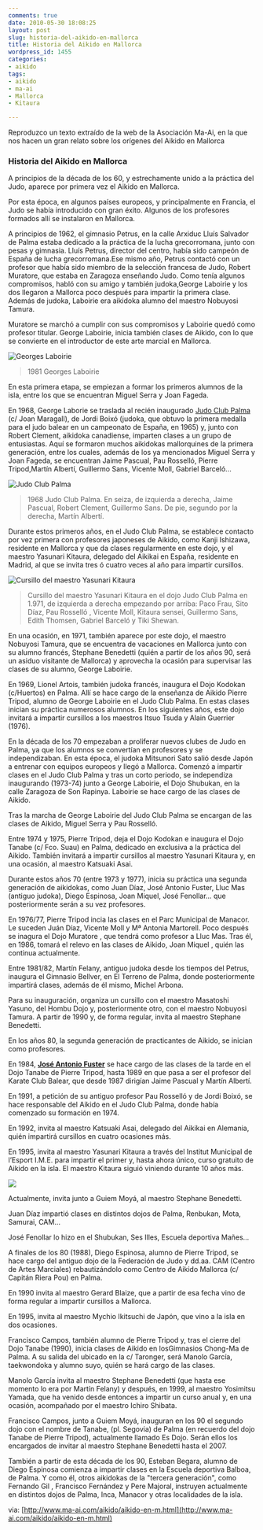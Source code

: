 ```yaml
---
comments: true
date: 2010-05-30 18:08:25
layout: post
slug: historia-del-aikido-en-mallorca
title: Historia del Aikido en Mallorca
wordpress_id: 1455
categories:
- aikido
tags:
- aikido
- ma-ai
- Mallorca
- Kitaura

---
```


Reproduzco un texto extraído de la web de la Asociación Ma-Ai, en la que nos hacen un gran relato sobre los orígenes del Aikido en Mallorca


### Historia del Aikido en Mallorca

 A principios de la década de los 60, y estrechamente unido a la práctica del Judo, aparece por primera vez el Aikido en Mallorca.

Por esta época, en algunos países europeos, y principalmente en Francia, el Judo se había introducido con gran éxito. Algunos de los profesores formados allí se instalaron en Mallorca.

A principios de 1962, el gimnasio Petrus, en la calle Arxiduc Lluís Salvador de Palma estaba dedicado a la práctica de la lucha grecorromana, junto con pesas y gimnasia. Lluís Petrus, director del centro, había sido campeón de España de lucha grecorromana.Ese mismo año, Petrus contactó con un profesor que había sido miembro de la selección francesa de Judo, Robert Muratore, que estaba en Zaragoza enseñando Judo. Como tenía algunos compromisos, habló con su amigo y también judoka,George Laboirie y los dos llegaron a Mallorca poco después para impartir la primera clase. Además de judoka, Laboirie era aikidoka alumno del maestro Nobuyosi Tamura.

Muratore se marchó a cumplir con sus compromisos y Laboirie quedó como profesor titular. George Laboirie, inicia también clases de Aikido, con lo que se convierte en el introductor de este arte marcial en Mallorca.

![Georges Laboirie](http://posterous.com/getfile/files.posterous.com/majoral/xeVyU8MSK6p1OUmncjAmBTBz09203qSrIdkHfMOSP9nq8cwqTNpxaOfR5hn3/d042f989a962a2398efe707c471467.jpeg "1981 Georges Laboirie")

>1981 Georges Laboirie

En esta primera etapa, se empiezan a formar los primeros alumnos de la isla, entre los que se encuentran Miguel Serra y Joan Fageda.

En 1968, George Laborie se traslada al recién inaugurado [Judo Club Palma](http://www.ma-ai.com/practica-con-nosotros/dojo.html) (c/ Joan Maragall), de Jordi Boixó (judoka, que obtuvo la primera medalla para el judo balear en un campeonato de España, en 1965) y, junto con Robert Clement, aikidoka canadiense, imparten clases a un grupo de entusiastas. Aquí se formaron muchos aikidokas mallorquines de la primera generación, entre los cuales, además de los ya mencionados Miguel Serra y Joan Fageda, se encuentran Jaime Pascual, Pau Rosselló, Pierre Tripod,Martín Albertí, Guillermo Sans, Vicente Moll, Gabriel Barceló...

![Judo Club Palma](http://posterous.com/getfile/files.posterous.com/majoral/3ropyeurDAvBFhUts5GlI6n2FTXHv3djYVUiRl5Vp6gcdfpob0ue7JZCTUNL/25718dccad16517254e50d845a25da.jpeg "1968 Judo Club Palma")

>1968 Judo Club Palma.  En seiza, de izquierda a derecha, Jaime Pascual, Robert Clement, Guillermo Sans. De pie, segundo por la derecha, Martín Albertí.
 
Durante estos primeros años, en el Judo Club Palma, se establece contacto por vez primera con profesores japoneses de Aikido, como Kanji Ishizawa, residente en Mallorca y que da clases regularmente en este dojo, y el maestro Yasunari Kitaura, delegado del Aikikai en España, residente en Madrid, al que se invita tres ó cuatro veces al año para impartir cursillos.

![Cursillo del maestro Yasunari Kitaura](http://posterous.com/getfile/files.posterous.com/majoral/SygJCY5PiFElUUjmmXtQ53w8bhqyumSwkuskpy8OkEMLcFEbGrpqSv1X1jtv/47a89160e23627154efdf7a79773b0.jpeg "Cursillo del maestro Yasunari Kitaura")

>Cursillo del maestro Yasunari Kitaura en el dojo Judo Club Palma en 1.971, de izquierda a derecha empezando por arriba: Paco Frau, Sito Díaz, Pau Rosselló , Vicente Moll, Kitaura sensei, Guillermo Sans, Edith Thomsen, Gabriel Barceló y Tiki Shewan.

En una ocasión, en 1971, también aparece por este dojo, el maestro Nobuyosi Tamura, que se encuentra de vacaciones en Mallorca junto con su alumno francés, Stephane Benedetti (quién a partir de los años 90, será un asiduo visitante de Mallorca) y aprovecha la ocasión para supervisar las clases de su alumno, George Laboirie.

En 1969, Lionel Artois, también judoka francés, inaugura el Dojo Kodokan (c/Huertos) en Palma. Allí se hace cargo de la enseñanza de Aikido Pierre Tripod, alumno de George Laboirie en el Judo Club Palma. En estas clases inician su práctica numerosos alumnos. En los siguientes años, este dojo invitará a impartir cursillos a los maestros Itsuo Tsuda y Alain Guerrier (1976).

En la década de los 70 empezaban a proliferar nuevos clubes de Judo en Palma, ya que los alumnos se convertían en profesores y se independizaban. En esta época, el judoka Mitsunori Sato salió desde Japón a entrenar con equipos europeos y llegó a Mallorca. Comenzó a impartir clases en el Judo Club Palma y tras un corto periodo, se independiza inaugurando (1973-74) junto a George Laboirie, el Dojo Shubukan, en la calle Zaragoza de Son Rapinya. Laboirie se hace cargo de las clases de Aikido.

Tras la marcha de George Laboirie del Judo Club Palma se encargan de las clases de Aikido, Miguel Serra y Pau Rosselló.

Entre 1974 y 1975, Pierre Tripod, deja el Dojo Kodokan e inaugura el Dojo Tanabe (c/ Fco. Suau) en Palma, dedicado en exclusiva a la práctica del Aikido. También invitará a impartir cursillos al maestro Yasunari Kitaura y, en una ocasión, al maestro Katsuaki Asai.

Durante estos años 70 (entre 1973 y 1977), inicia su práctica una segunda generación de aikidokas, como Juan Díaz, José Antonio Fuster, Lluc Mas (antiguo judoka), Diego Espinosa, Joan Miquel, José Fenollar… que posteriormente serán a su vez profesores.

En 1976/77, Pierre Tripod incia las clases en el Parc Municipal de Manacor. Le suceden Juán Díaz, Vicente Moll y Mª Antonia Martorell. Poco después se inagura el Dojo Muratore , que tendrá como profesor a Lluc Mas. Tras él, en 1986, tomará el relevo en las clases de Aikido, Joan Miquel , quién las continua actualmente.

Entre 1981/82, Martín Felany, antiguo judoka desde los tiempos del Petrus, inaugura el Gimnasio Bellver, en El Terreno de Palma, donde posteriormente impartirá clases, además de él mismo, Michel Arbona.

Para su inauguración, organiza un cursillo con el maestro Masatoshi Yasuno, del Hombu Dojo y, posteriormente otro, con el maestro Nobuyosi Tamura. A partir de 1990 y, de forma regular, invita al maestro Stephane Benedetti.

En los años 80, la segunda generación de practicantes de Aikido, se inician como profesores.

En 1984, **[José Antonio Fuster](http://www.ma-ai.com/practica-con-nosotros/profesor.html)** se hace cargo de las clases de la tarde en el Dojo Tanabe de Pierre Tripod, hasta 1989 en que pasa a ser el profesor del Karate Club Balear, que desde 1987 dirigían Jaime Pascual y Martín Albertí.

En 1991, a petición de su antiguo profesor Pau Rosselló y de Jordi Boixó, se hace responsable del Aikido en el Judo Club Palma, donde había comenzado su formación en 1974.

En 1992, invita al maestro Katsuaki Asai, delegado del Aikikai en Alemania, quién impartirá cursillos en cuatro ocasiones más.

En 1995, invita al maestro Yasunari Kitaura a través del Institut Municipal de l’Esport I.M.E. para impartir el primer y, hasta ahora único, curso gratuito de Aikido en la isla. El maestro Kitaura siguió viniendo durante 10 años más.

[![](http://posterous.com/getfile/files.posterous.com/majoral/suPNv6Xq0pdFB5SWigrItTEQ2yQxKrNwDCZZZFUOoVDlPoMhEiQApe0mv5tR/fdf3eed3e0bb742704ed32862f72d7.gif.scaled.500.jpg)](http://posterous.com/getfile/files.posterous.com/majoral/jADTDuEskcpqOTf3sCuvfJmcXTf4whqaGi9hxcNRiSMHz5euXrHZtMNX4zEo/fdf3eed3e0bb742704ed32862f72d7.gif "Curso IME Yasunari Kitaura")

Actualmente, invita junto a Guiem Moyá, al maestro Stephane Benedetti.

Juan Díaz impartió clases en distintos dojos de Palma, Renbukan, Mota, Samurai, CAM…

José Fenollar lo hizo en el Shubukan, Ses Illes, Escuela deportiva Mañes…

A finales de los 80 (1988), Diego Espinosa, alumno de Pierre Tripod, se hace cargo del antiguo dojo de la Federación de Judo y dd.aa. CAM (Centro de Artes Marciales) rebautizándolo como Centro de Aikido Mallorca (c/ Capitán Riera Pou) en Palma.

En 1990 invita al maestro Gerard Blaize, que a partir de esa fecha vino de forma regular a impartir cursillos a Mallorca.

En 1995, invita al maestro Mychio Ikitsuchi de Japón, que vino a la isla en dos ocasiones.

Francisco Campos, también alumno de Pierre Tripod y, tras el cierre del Dojo Tanabe (1990), inicia clases de Aikido en losGimnasios Chong-Ma de Palma. A su salida del ubicado en la c/ Taronger, será Manolo García, taekwondoka y alumno suyo, quién se hará cargo de las clases.

Manolo García invita al maestro Stephane Benedetti (que hasta ese momento lo era por Martín Felany) y después, en 1999, al maestro Yosimitsu Yamada, que ha venido desde entonces a impartir un curso anual y, en una ocasión, acompañado por el maestro Ichiro Shibata.

Francisco Campos, junto a Guiem Moyá, inauguran en los 90 el segundo dojo con el nombre de Tanabe, (pl. Segovia) de Palma (en recuerdo del dojo Tanabe de Pierre Tripod), actualmente llamado Es Dojo. Serán ellos los encargados de invitar al maestro Stephane Benedetti hasta el 2007.

También a partir de esta década de los 90, Esteban Begara, alumno de Diego Espinosa comienza a impartir clases en la Escuela deportiva Balboa, de Palma. Y como él, otros aikidokas de la "tercera generación", como Fernando Gil , Francisco Fernández y Pere Majoral, instruyen actualmente en distintos dojos de Palma, Inca, Manacor y otras localidades de la isla.

via: [http://www.ma-ai.com/aikido/aikido-en-m.html](http://www.ma-ai.com/aikido/aikido-en-m.html)
 
